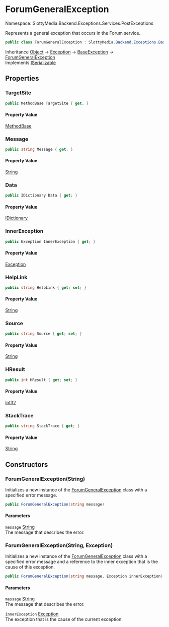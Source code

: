 # ForumGeneralException

Namespace: SlottyMedia.Backend.Exceptions.Services.PostExceptions

Represents a general exception that occurs in the Forum service.

```csharp
public class ForumGeneralException : SlottyMedia.Backend.Exceptions.BaseException, System.Runtime.Serialization.ISerializable
```

Inheritance [Object](https://docs.microsoft.com/en-us/dotnet/api/system.object) → [Exception](https://docs.microsoft.com/en-us/dotnet/api/system.exception) → [BaseException](./slottymedia.backend.exceptions.baseexception.md) → [ForumGeneralException](./slottymedia.backend.exceptions.services.postexceptions.forumgeneralexception.md)<br>
Implements [ISerializable](https://docs.microsoft.com/en-us/dotnet/api/system.runtime.serialization.iserializable)

## Properties

### **TargetSite**

```csharp
public MethodBase TargetSite { get; }
```

#### Property Value

[MethodBase](https://docs.microsoft.com/en-us/dotnet/api/system.reflection.methodbase)<br>

### **Message**

```csharp
public string Message { get; }
```

#### Property Value

[String](https://docs.microsoft.com/en-us/dotnet/api/system.string)<br>

### **Data**

```csharp
public IDictionary Data { get; }
```

#### Property Value

[IDictionary](https://docs.microsoft.com/en-us/dotnet/api/system.collections.idictionary)<br>

### **InnerException**

```csharp
public Exception InnerException { get; }
```

#### Property Value

[Exception](https://docs.microsoft.com/en-us/dotnet/api/system.exception)<br>

### **HelpLink**

```csharp
public string HelpLink { get; set; }
```

#### Property Value

[String](https://docs.microsoft.com/en-us/dotnet/api/system.string)<br>

### **Source**

```csharp
public string Source { get; set; }
```

#### Property Value

[String](https://docs.microsoft.com/en-us/dotnet/api/system.string)<br>

### **HResult**

```csharp
public int HResult { get; set; }
```

#### Property Value

[Int32](https://docs.microsoft.com/en-us/dotnet/api/system.int32)<br>

### **StackTrace**

```csharp
public string StackTrace { get; }
```

#### Property Value

[String](https://docs.microsoft.com/en-us/dotnet/api/system.string)<br>

## Constructors

### **ForumGeneralException(String)**

Initializes a new instance of the [ForumGeneralException](./slottymedia.backend.exceptions.services.postexceptions.forumgeneralexception.md) class with a specified error message.

```csharp
public ForumGeneralException(string message)
```

#### Parameters

`message` [String](https://docs.microsoft.com/en-us/dotnet/api/system.string)<br>
The message that describes the error.

### **ForumGeneralException(String, Exception)**

Initializes a new instance of the [ForumGeneralException](./slottymedia.backend.exceptions.services.postexceptions.forumgeneralexception.md) class with a specified error message and a
 reference to the inner exception that is the cause of this exception.

```csharp
public ForumGeneralException(string message, Exception innerException)
```

#### Parameters

`message` [String](https://docs.microsoft.com/en-us/dotnet/api/system.string)<br>
The message that describes the error.

`innerException` [Exception](https://docs.microsoft.com/en-us/dotnet/api/system.exception)<br>
The exception that is the cause of the current exception.
